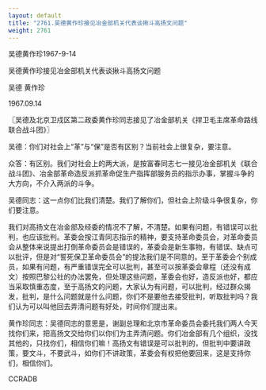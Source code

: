 ```yaml
---
layout: default
title: "2761.吴德黄作珍接见冶金部机关代表谈揪斗高扬文问题"
weight: 2761
---
```


吴德黄作珍1967-9-14

吴德黄作珍接见冶金部机关代表谈揪斗高扬文问题

吴德 黄作珍

1967.09.14

〖吴德及北京卫戍区第二政委黄作珍同志接见了冶金部机关《捍卫毛主席革命路线联合战斗团》〗

吴德：你们对社会上“革”与“保”是否有区别？当前社会上很复杂，要注意。

众答：有区别。我们对社会上的两大派，是按富春同志七一接见冶金部机关《联合战斗团》、冶金部革命造反派抓革命促生产指挥部服务员的指示办事，掌握斗争的大方向，不介入两派的斗争。

吴德同志：这一点你们比我们清楚。我们了解你们，但社会上阶级斗争很复杂，你们要注意。

我们对高扬文在冶金部及经委的情况不了解，不清楚。如果有问题，有错误可以批判，也应该批判。革委会按江青同志指示的精神，要支持革命委员会，对革命委员会从整体来说提出打倒革命委员会是错误的，革委会是新生事物，有错误、缺点可以批评，但是对“誓死保卫革命委员会”的提法我们是不同意的。至于革委会个别成员，如果有问题，有严重错误完全可以批判，甚至可以按革委会章程（还没有成文）按照巴黎公社的办法罢免，但处理这些问题，革委会也好，造反派也好，都应当采取慎重态度，至于高扬文的问题，大家认为有问题，可以批判，经过群众揭发，批判，是什么问题就是什么问题，你们不是要他去接受批判，听取批判吗？我们认为可以叫他回去弄清问题有好处，时间你们提出来。

黄作珍同志：吴德同志的意思是，谢副总理和北京市革命委员会委托我们两人今天找你们来，把高扬文交给你们以你们为主弄清问题。你们冶金部有几个组织，没找其他的，只找你们，相信你们嘛！高扬文有错误是可以批判的，但批判中要讲政策，要文斗，不要武斗，如你们不讲政策，革委会有权把他要回来，这是支持你们，相信你们。

CCRADB

